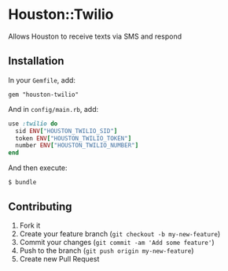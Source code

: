 # Houston::Twilio

Allows Houston to receive texts via SMS and respond


## Installation

In your `Gemfile`, add:

    gem "houston-twilio"

And in `config/main.rb`, add:

```ruby
use :twilio do
  sid ENV["HOUSTON_TWILIO_SID"]
  token ENV["HOUSTON_TWILIO_TOKEN"]
  number ENV["HOUSTON_TWILIO_NUMBER"]
end
```

And then execute:

    $ bundle


## Contributing

1. Fork it
2. Create your feature branch (`git checkout -b my-new-feature`)
3. Commit your changes (`git commit -am 'Add some feature'`)
4. Push to the branch (`git push origin my-new-feature`)
5. Create new Pull Request
